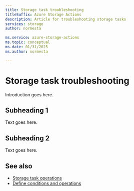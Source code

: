 ```yaml
---
title: Storage task troubleshooting
titleSuffix: Azure Storage Actions
description: Article for troubleshooting storage tasks
services: storage
author: normesta

ms.service: azure-storage-actions
ms.topic: conceptual
ms.date: 01/31/2025
ms.author: normesta

---
```


# Storage task troubleshooting

Introduction goes here.

## Subheading 1

Text goes here.

## Subheading 2

Text goes here.

## See also

- [Storage task operations](storage-task-operations.md)
- [Define conditions and operations](storage-task-conditions-operations-edit.md)